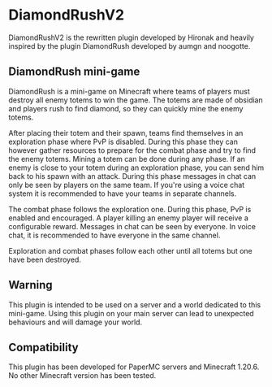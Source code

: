 # DiamondRushV2

DiamondRushV2 is the rewritten plugin developed by Hironak and heavily inspired by the plugin DiamondRush developed by 
aumgn and noogotte.

## DiamondRush mini-game

DiamondRush is a mini-game on Minecraft where teams of players must destroy all enemy totems to win the game.
The totems are made of obsidian and players rush to find diamond, so they can quickly mine the enemy totems.

After placing their totem and their spawn, teams find themselves in an exploration phase where PvP is disabled.
During this phase they can however gather resources to prepare for the combat phase and try to find the enemy totems.
Mining a totem can be done during any phase. If an enemy is close to your totem during an exploration phase, you can
send him back to his spawn with an attack.
During this phase messages in chat can only be seen by players on the same team. If you're using a voice chat system
it is recommended to have your teams in separate channels.

The combat phase follows the exploration one. During this phase, PvP is enabled and encouraged. A player killing an 
enemy player will receive a configurable reward. Messages in chat can be seen by everyone. In voice chat, it is 
recommended to have everyone in the same channel. 

Exploration and combat phases follow each other until all totems but one have been destroyed.

## Warning

This plugin is intended to be used on a server and a world dedicated to this mini-game. Using this plugin on your main 
server can lead to unexpected behaviours and will damage your world.

## Compatibility

This plugin has been developed for PaperMC servers and Minecraft 1.20.6. No other Minecraft version has been tested.

